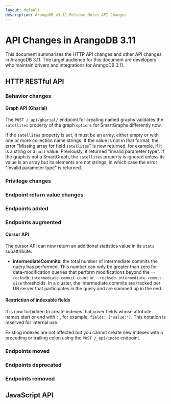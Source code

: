 ```yaml
---
layout: default
description: ArangoDB v3.11 Release Notes API Changes
---
```

API Changes in ArangoDB 3.11
============================

This document summarizes the HTTP API changes and other API changes in ArangoDB 3.11.
The target audience for this document are developers who maintain drivers and
integrations for ArangoDB 3.11.

## HTTP RESTful API

### Behavior changes

#### Graph API (Gharial)

The `POST /_api/gharial/` endpoint for creating named graphs validates the
`satellites` property of the graph `options` for SmartGraphs differently now.

If the `satellites` property is set, it must be an array, either empty or with
one or more collection name strings. If the value is not in that format, the
error "Missing array for field `satellites`" is now returned, for example, if
it is a string or a `null` value. Previously, it returned "invalid parameter type".
If the graph is not a SmartGraph, the `satellites` property is ignored unless its
value is an array but its elements are not strings, in which case the error 
"Invalid parameter type" is returned.

### Privilege changes



### Endpoint return value changes



### Endpoints added



### Endpoints augmented

#### Cursor API

The cursor API can now return an additional statistics value in its `stats` subattribute:

- **intermediateCommits**: the total number of intermediate commits the query has performed. 
  This number can only be greater than zero for data-modification queries that perform modifications 
  beyond the `--rocksdb.intermediate-commit-count` or `--rocksdb.intermediate-commit-size` thresholds.
  In a cluster, the intermediate commits are tracked per DB server that participates in the query
  and are summed up in the end.

#### Restriction of indexable fields

It is now forbidden to create indexes that cover fields whose attribute names
start or end with `:` , for example, `fields: ["value:"]`. This notation is
reserved for internal use.

Existing indexes are not affected but you cannot create new indexes with a
preceding or trailing colon using the `POST /_api/index` endpoint.

### Endpoints moved



### Endpoints deprecated



### Endpoints removed



## JavaScript API


